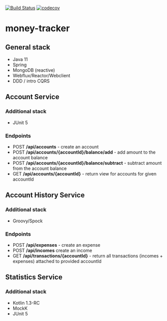 [![Build Status](https://travis-ci.com/lukaszrys/money-tracker.svg?branch=develop)](https://travis-ci.com/lukaszrys/money-tracker)
[![codecov](https://codecov.io/gh/lukaszrys/money-tracker/branch/develop/graph/badge.svg)](https://codecov.io/gh/lukaszrys/money-tracker)
# money-tracker 

## General stack

* Java 11
* Spring
* MongoDB (reactive)
* Webflux/Reactor/Webclient
* DDD / intro CQRS

## Account Service

### Additional stack
* JUnit 5

### Endpoints
* POST **/api/accounts** - create an account
* POST **/api/accounts/{accountId}/balance/add** - add amount to the account balance
* POST **/api/accounts/{accountId}/balance/subtract** - subtract amount from the account balance
* GET **/api/accounts/{accountId}** - return view for accounts for given accountId

## Account History Service

### Additional stack
* Groovy/Spock

### Endpoints
* POST **/api/expenses** - create an expense
* POST **/api/incomes** create an income
* GET **/api/transactions/{accountId}** - return all transactions (incomes + expenses) attached to provided accountId


## Statistics Service

### Additional stack
* Kotlin 1.3-RC
* MockK
* JUnit 5